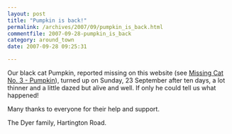 ```yaml
---
layout: post
title: "Pumpkin is back!"
permalink: /archives/2007/09/pumpkin_is_back.html
commentfile: 2007-09-28-pumpkin_is_back
category: around_town
date: 2007-09-28 09:25:31

---
```


Our black cat Pumpkin, reported missing on this website (see [Missing Cat No. 3 - Pumpkin](/archives/2007/09/missing_cat_no_3_pumpkin.html)), turned up on Sunday, 23 September after ten days, a lot thinner and a little dazed but alive and well. If only he could tell us what happened!

Many thanks to everyone for their help and support.

The Dyer family, Hartington Road.
